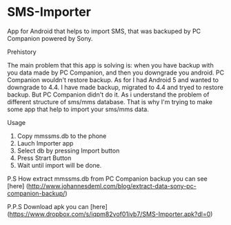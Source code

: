# SMS-Importer
App for Android that helps to import SMS, that was backuped by PC Companion powered by Sony.

Prehistory

The main problem that this app is solving is: when you have backup with you data made by PC Companion, and then you downgrade you android.
PC Companion wouldn't restore backup. As for I had Android 5 and wanted to downgrade to 4.4. I have made backup, migrated to 4.4 and tryed to restore backup.
But PC Companion didn't do it. As i understand the problem of different structure of sms/mms database. That is why I'm trying to make some app that help to import
your sms/mms data.

Usage

1) Copy mmssms.db to the phone <br>
2) Lauch Importer app <br>
3) Select db by pressing Import button<br>
4) Press Strart Button <br>
5) Wait until import will be done. <br>

P.S How extract mmssms.db from PC Companion backup you can see [here] (http://www.johannesdeml.com/blog/extract-data-sony-pc-companion-backup/)

P.P.S Download apk you can [here] (https://www.dropbox.com/s/iqpm82vof01ivb7/SMS-Importer.apk?dl=0)  
